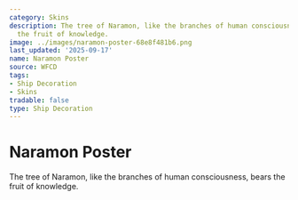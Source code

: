 ```yaml
---
category: Skins
description: The tree of Naramon, like the branches of human consciousness, bears
  the fruit of knowledge.
image: ../images/naramon-poster-68e8f481b6.png
last_updated: '2025-09-17'
name: Naramon Poster
source: WFCD
tags:
- Ship Decoration
- Skins
tradable: false
type: Ship Decoration
---
```


# Naramon Poster

The tree of Naramon, like the branches of human consciousness, bears the fruit of knowledge.

